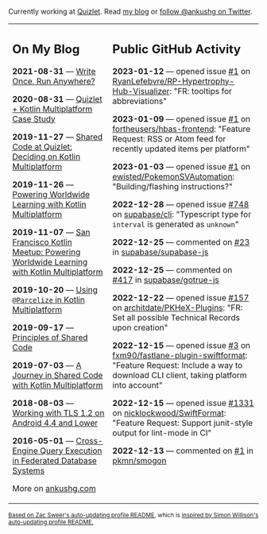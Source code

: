 Currently working at [Quizlet](https://quizlet.com/). Read [my blog](https://ankushg.com/) or [follow @ankushg on Twitter](https://twitter.com/ankushg).

<table><tr><td valign="top" width="40%">

## On My Blog
<!-- blog starts -->
**2021-08-31** — [Write Once, Run Anywhere?](https://ankushg.com/posts/write-once-run-anywhere-increment/)

**2020-08-31** — [Quizlet + Kotlin Multiplatform Case Study](https://ankushg.com/posts/quizlet-kotlin-multiplatform-case-study/)

**2019-11-27** — [Shared Code at Quizlet: Deciding on Kotlin Multiplatform](https://ankushg.com/posts/shared-code-kotlin-multiplatform/)

**2019-11-26** — [Powering Worldwide Learning with Kotlin Multiplatform](https://ankushg.com/speaking/droidcon-sf-2019)

**2019-11-07** — [San Francisco Kotlin Meetup: Powering Worldwide Learning with Kotlin Multiplatform](https://ankushg.com/speaking/sf-kotlin-meetup-2019)

**2019-10-20** — [Using `@Parcelize` in Kotlin Multiplatform](https://ankushg.com/posts/multiplatform-parcelize/)

**2019-09-17** — [Principles of Shared Code](https://ankushg.com/speaking/denver-startup-week-2019)

**2019-07-03** — [A Journey in Shared Code with Kotlin Multiplatform](https://ankushg.com/speaking/droidcon-berlin-2019)

**2018-08-03** — [Working with TLS 1.2 on Android 4.4 and Lower](https://ankushg.com/posts/tls-1.2-on-android/)

**2016-05-01** — [Cross-Engine Query Execution in Federated Database Systems](https://ankushg.com/projects/thesis)
<!-- blog ends -->
More on [ankushg.com](https://ankushg.com/)
</td><td valign="top" width="60%">

## Public GitHub Activity
<!-- githubActivity starts -->
**2023-01-12** — opened issue [#1](https://github.com/RyanLefebvre/RP-Hypertrophy-Hub-Visualizer/issues/1) on [RyanLefebvre/RP-Hypertrophy-Hub-Visualizer](https://api.github.com/repos/RyanLefebvre/RP-Hypertrophy-Hub-Visualizer): "FR: tooltips for abbreviations"

**2023-01-09** — opened issue [#1](https://github.com/fortheusers/hbas-frontend/issues/1) on [fortheusers/hbas-frontend](https://api.github.com/repos/fortheusers/hbas-frontend): "Feature Request: RSS or Atom feed for recently updated items per platform"

**2023-01-03** — opened issue [#1](https://github.com/ewisted/PokemonSVAutomation/issues/1) on [ewisted/PokemonSVAutomation](https://api.github.com/repos/ewisted/PokemonSVAutomation): "Building/flashing instructions?"

**2022-12-28** — opened issue [#748](https://github.com/supabase/cli/issues/748) on [supabase/cli](https://api.github.com/repos/supabase/cli): "Typescript type for `interval` is generated as `unknown`"

**2022-12-25** — commented on [#23](https://github.com/supabase/supabase-js/issues/23#issuecomment-1364739612) in [supabase/supabase-js](https://api.github.com/repos/supabase/supabase-js)

**2022-12-25** — commented on [#417](https://github.com/supabase/gotrue-js/issues/417#issuecomment-1364703143) in [supabase/gotrue-js](https://api.github.com/repos/supabase/gotrue-js)

**2022-12-22** — opened issue [#157](https://github.com/architdate/PKHeX-Plugins/issues/157) on [architdate/PKHeX-Plugins](https://api.github.com/repos/architdate/PKHeX-Plugins): "FR: Set all possible Technical Records upon creation"

**2022-12-15** — opened issue [#3](https://github.com/fxm90/fastlane-plugin-swiftformat/issues/3) on [fxm90/fastlane-plugin-swiftformat](https://api.github.com/repos/fxm90/fastlane-plugin-swiftformat): "Feature Request: Include a way to download CLI client, taking platform into account"

**2022-12-15** — opened issue [#1331](https://github.com/nicklockwood/SwiftFormat/issues/1331) on [nicklockwood/SwiftFormat](https://api.github.com/repos/nicklockwood/SwiftFormat): "Feature Request: Support junit-style output for lint-mode in CI"

**2022-12-13** — commented on [#1](https://github.com/pkmn/smogon/issues/1#issuecomment-1350245521) in [pkmn/smogon](https://api.github.com/repos/pkmn/smogon)
<!-- githubActivity ends -->
</td></tr></table>

<sub><a href="https://github.com/ZacSweers/ZacSweers">Based on Zac Sweer's auto-updating profile README</a>, which is <a href="https://simonwillison.net/2020/Jul/10/self-updating-profile-readme/">inspired by Simon Willison's auto-updating profile README.</a></sub>